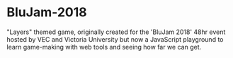 # BluJam-2018
"Layers" themed game, originally created for the 'BluJam 2018' 48hr event hosted by VEC and Victoria University but now a JavaScript playground to learn game-making with web tools and seeing how far we can get.

